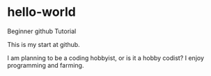 # hello-world
Beginner github Tutorial

This is my start at github.

I am planning to be a coding hobbyist, or is it a hobby codist?
I enjoy programming and farming.
